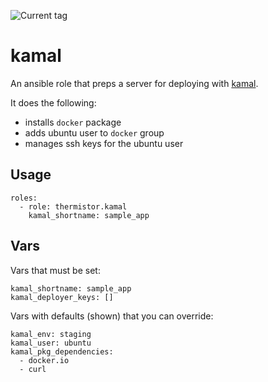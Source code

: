![Current tag](https://img.shields.io/github/tag/thermistor/ansible-kamal.svg)

# kamal

An ansible role that preps a server for deploying with [kamal](https://kamal-deploy.org/).

It does the following:
- installs `docker` package
- adds ubuntu user to `docker` group
- manages ssh keys for the ubuntu user

## Usage

    roles:
      - role: thermistor.kamal
        kamal_shortname: sample_app

## Vars

Vars that must be set:

    kamal_shortname: sample_app
    kamal_deployer_keys: []

Vars with defaults (shown) that you can override:

    kamal_env: staging
    kamal_user: ubuntu
    kamal_pkg_dependencies:
      - docker.io
      - curl
